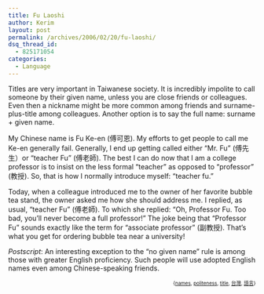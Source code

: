 ```yaml
---
title: Fu Laoshi
author: Kerim
layout: post
permalink: /archives/2006/02/20/fu-laoshi/
dsq_thread_id:
  - 825171054
categories:
  - Language
---
```

Titles are very important in Taiwanese society. It is incredibly impolite to call someone by their given name, unless you are close friends or colleagues. Even then a nickname might be more common among friends and surname-plus-title among colleagues. Another option is to say the full name: surname + given name.

My Chinese name is Fu Ke-en (傅可恩). My efforts to get people to call me Ke-en generally fail. Generally, I end up getting called either &#8220;Mr. Fu&#8221; (傅先生）or &#8220;teacher Fu&#8221; (傅老師). The best I can do now that I am a college professor is to insist on the less formal &#8220;teacher&#8221; as opposed to &#8220;professor&#8221; (教授). So, that is how I normally introduce myself: &#8220;teacher fu.&#8221;

Today, when a colleague introduced me to the owner of her favorite bubble tea stand, the owner asked me how she should address me. I replied, as usual, &#8220;teacher Fu&#8221; (傅老師). To which she replied: &#8220;Oh, Professor Fu. Too bad, you&#8217;ll never become a full professor!&#8221; The joke being that &#8220;Professor Fu&#8221; sounds exactly like the term for &#8220;associate professor&#8221; (副教授). That&#8217;s what you get for ordering bubble tea near a university!

*Postscript*: An interesting exception to the &#8220;no given name&#8221; rule is among those with greater English proficiency. Such people will use adopted English names even among Chinese-speaking friends.

<!-- technorati tags start -->

<div style="text-align:right;">
  <span style="font-size:x-small;">{<a href="http://www.technorati.com/tag/names" onclick="_gaq.push(['_trackEvent', 'outbound-article', 'http://www.technorati.com/tag/names', 'names']);"  rel="tag">names</a>, <a href="http://www.technorati.com/tag/politeness" onclick="_gaq.push(['_trackEvent', 'outbound-article', 'http://www.technorati.com/tag/politeness', 'politeness']);"  rel="tag">politeness</a>, <a href="http://www.technorati.com/tag/title" onclick="_gaq.push(['_trackEvent', 'outbound-article', 'http://www.technorati.com/tag/title', 'title']);"  rel="tag">title</a>, <a href="http://www.technorati.com/tag/台灣" onclick="_gaq.push(['_trackEvent', 'outbound-article', 'http://www.technorati.com/tag/台灣', '台灣']);"  rel="tag">台灣</a>, <a href="http://www.technorati.com/tag/語言" onclick="_gaq.push(['_trackEvent', 'outbound-article', 'http://www.technorati.com/tag/語言', '語言']);"  rel="tag">語言</a>}</span>


<!-- technorati tags end -->


